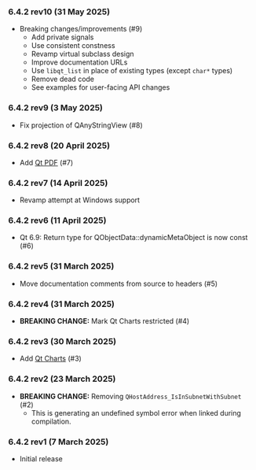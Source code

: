 
### 6.4.2 rev10 (31 May 2025)

* Breaking changes/improvements (#9)
  * Add private signals
  * Use consistent constness
  * Revamp virtual subclass design
  * Improve documentation URLs
  * Use `libqt_list` in place of existing types (except `char*` types)
  * Remove dead code
  * See examples for user-facing API changes

### 6.4.2 rev9 (3 May 2025)

* Fix projection of QAnyStringView (#8)

### 6.4.2 rev8 (20 April 2025)

* Add [Qt PDF](https://doc.qt.io/qt-6/qtpdf-index.html) (#7)

### 6.4.2 rev7 (14 April 2025)

* Revamp attempt at Windows support

### 6.4.2 rev6 (11 April 2025)

* Qt 6.9: Return type for QObjectData::dynamicMetaObject is now const (#6)

### 6.4.2 rev5 (31 March 2025)

* Move documentation comments from source to headers (#5)

### 6.4.2 rev4 (31 March 2025)

* **BREAKING CHANGE:** Mark Qt Charts restricted (#4)

### 6.4.2 rev3 (30 March 2025)

* Add [Qt Charts](https://doc.qt.io/qt-6/qtcharts-index.html) (#3)

### 6.4.2 rev2 (23 March 2025)

* **BREAKING CHANGE:** Removing `QHostAddress_IsInSubnetWithSubnet` (#2)
  * This is generating an undefined symbol error when linked during compilation.

### 6.4.2 rev1 (7 March 2025)

* Initial release
